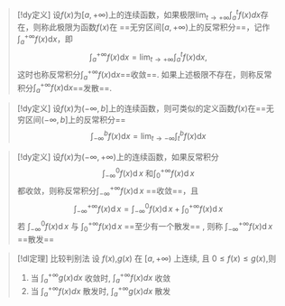 



> [!dy定义] 
> 设$f(x)$为$[a,+\infty )$上的连续函数，如果极限$\displaystyle{\lim_{ t \to +\infty }\int_{a}^{t}f(x)dx}$存在，则称此极限为函数$f(x)$在 ==无穷区间$[a,+\infty )$上的反常积分==，记作$\displaystyle{\int_{a}^{+\infty}f\left(x\right)\mathrm{d}x}$，即
> $$\int_{a}^{+\infty}f\left(x\right)\mathrm{d}x=\lim_{t\to+\infty}\int_{a}^{t}f\left(x\right)\mathrm{d}x,$$
> 这时也称反常积分$\displaystyle{\int_{a}^{+\infty}f\left(x\right)\mathrm{d}x}$==收敛==.
> 如果上述极限不存在，则称反常积分$\displaystyle{\int_{a}^{+\infty}f\left(x\right)\mathrm{d}x}$==发散==.

> [!dy定义] 
> 设$f(x)$为$(-\infty ,b]$上的连续函数，则可类似的定义函数$f(x)$在==无穷区间$(-\infty ,b]$上的反常积分==
> $$\int_{-\infty}^{b}f(x)\mathrm{d}x=\lim_{t\to-\infty}\int_{t}^{b}f\left(x\right)\mathrm{d}x$$

> [!dy定义] 
> 设$f(x)$为$(-\infty ,+\infty )$上的连续函数，如果反常积分
> $$\int_{-\infty}^0f(x)\operatorname{d}x\text{ 和}\int_0^{+\infty}f(x)\operatorname{d}x$$
> 都收敛，则称反常积分$\displaystyle{\int_{-\infty}^{+\infty}f(x)\operatorname{d}x}$ ==收敛==，且
> $$\int_{-\infty}^{+\infty}f(x)\operatorname{d}x=\int_{-\infty}^0f(x)\operatorname{d}x+\int_0^{+\infty}f(x)\operatorname{d}x$$
> 若 $\displaystyle{\int_{-\infty}^0f(x)\operatorname{d}x}$ 与 $\displaystyle{\int_0^{+\infty}f(x)\operatorname{d}x}$ ==至少有一个散发== , 则称 $\displaystyle{\int_{-\infty}^{+\infty}f(x)\operatorname{d}x}$ ==散发==



> [!dl定理] 比较判别法 
> 设 $f(x)$,$g(x)$ 在 $[a,+\infty )$ 上连续, 且 $0\leq f(x)\leq g(x)$,则
> 1. 当 $\displaystyle{\int_{a}^{+\infty }g(x)dx}$ 收敛时,  $\displaystyle{\int_{a}^{+\infty }f(x)dx}$ 收敛
> 2. 当 $\displaystyle{\int_{a}^{+\infty }f(x)dx}$ 散发时,  $\displaystyle{\int_{a}^{+\infty }g(x)dx}$ 散发


